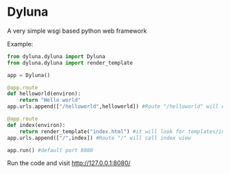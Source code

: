 # Dyluna
A very simple wsgi based python web framework

Example:
```python
from dyluna.dyluna import Dyluna
from dyluna.dyluna import render_template

app = Dyluna()

@app.route
def helloworld(environ):
    return "Hello world"
app.urls.append(["/helloworld",helloworld]) #Route "/helloworld" will call helloworld view

@app.route
def index(environ):
    return render_template("index.html") #it will look for templates/index.html
app.urls.append(["/",index]) #Route "/" will call index view

app.run() #default port 8080
```	
Run the code and visit http://127.0.0.1:8080/
